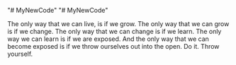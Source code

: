 "# MyNewCode" 
"# MyNewCode" 

The only way that we can live, is if we grow. The only way that we can grow is if we change. The only way that we can change is if we learn. The only way we can learn is if we are exposed. And the only way that we can become exposed is if we throw ourselves out into the open. Do it. Throw yourself.
